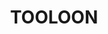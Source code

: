 ---
lastmod: '2025-04-06T06:05:20+00:00'
latitude: -30.99937747
layout: suburb
longitude: 148.158758
postcode: '2829'
state: NSW
title: TOOLOON
url: /nsw/tooloon/
---